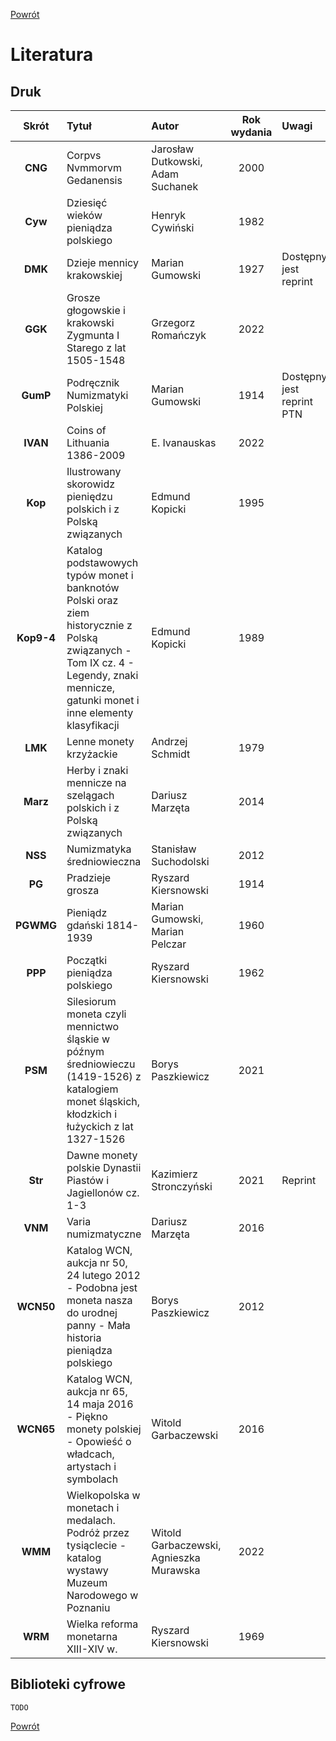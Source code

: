 [Powrót](https://numizmatyka.satola.net)


# Literatura

## Druk

| Skrót | Tytuł | Autor | Rok wydania | Uwagi |
| :-: | :- | :- | :-: | :- |
| **CNG** | Corpvs Nvmmorvm Gedanensis | Jarosław Dutkowski, Adam Suchanek | 2000 |  |
| **Cyw** | Dziesięć wieków pieniądza polskiego | Henryk Cywiński | 1982 |  |
| **DMK** | Dzieje mennicy krakowskiej | Marian Gumowski | 1927 | Dostępny jest reprint |
| **GGK** | Grosze głogowskie i krakowski Zygmunta I Starego z lat 1505-1548 | Grzegorz Romańczyk | 2022 |  |
| **GumP** | Podręcznik Numizmatyki Polskiej | Marian Gumowski | 1914 | Dostępny jest reprint PTN |
| **IVAN** | Coins of Lithuania 1386-2009 | E. Ivanauskas | 2022 |  |
| **Kop** | Ilustrowany skorowidz pieniędzu polskich i z Polską związanych | Edmund Kopicki | 1995 |  |
| **Kop9-4** | Katalog podstawowych typów monet i banknotów Polski oraz ziem historycznie z Polską związanych - Tom IX cz. 4 - Legendy, znaki mennicze, gatunki monet i inne elementy klasyfikacji | Edmund Kopicki | 1989 |  |
| **LMK** | Lenne monety krzyżackie | Andrzej Schmidt | 1979 |  |
| **Marz** | Herby i znaki mennicze na szelągach polskich i z Polską związanych | Dariusz Marzęta | 2014 |  |
| **NSS** | Numizmatyka średniowieczna | Stanisław Suchodolski | 2012 |  |
| **PG** | Pradzieje grosza | Ryszard Kiersnowski | 1914 |  |
| **PGWMG** | Pieniądz gdański 1814-1939 | Marian Gumowski, Marian Pelczar | 1960 |  |
| **PPP** | Początki pieniądza polskiego | Ryszard Kiersnowski | 1962 |  |
| **PSM** | Silesiorum moneta czyli mennictwo śląskie w późnym średniowieczu (1419-1526) z katalogiem monet śląskich, kłodzkich i łużyckich z lat 1327-1526 | Borys Paszkiewicz | 2021 |  |
| **Str** | Dawne monety polskie Dynastii Piastów i Jagiellonów cz. 1-3 | Kazimierz Stronczyński | 2021 | Reprint |
| **VNM** | Varia numizmatyczne | Dariusz Marzęta | 2016 |  |
| **WCN50** | Katalog WCN, aukcja nr 50, 24 lutego 2012 - Podobna jest moneta nasza do urodnej panny - Mała historia pieniądza polskiego | Borys Paszkiewicz | 2012 |  |
| **WCN65** | Katalog WCN, aukcja nr 65, 14 maja 2016 - Piękno monety polskiej - Opowieść o władcach, artystach i symbolach | Witold Garbaczewski | 2016 |  |
| **WMM** | Wielkopolska w monetach i medalach. Podróż przez tysiąclecie - katalog wystawy Muzeum Narodowego w Poznaniu | Witold Garbaczewski, Agnieszka Murawska | 2022 |  |
| **WRM** | Wielka reforma monetarna XIII-XIV w. | Ryszard Kiersnowski | 1969 |  |

## Biblioteki cyfrowe
`TODO`


[Powrót](https://numizmatyka.satola.net)